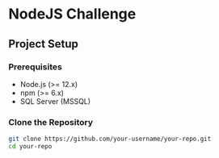 # NodeJS Challenge

## Project Setup

### Prerequisites
- Node.js (>= 12.x)
- npm (>= 6.x)
- SQL Server (MSSQL)

### Clone the Repository
```bash
git clone https://github.com/your-username/your-repo.git
cd your-repo
